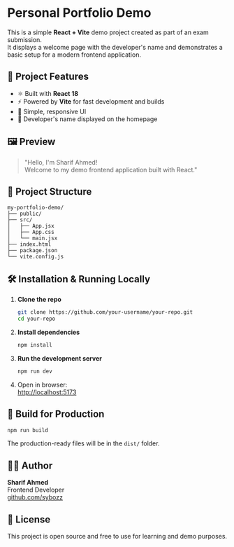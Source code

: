 # Personal Portfolio Demo

This is a simple **React + Vite** demo project created as part of an exam submission.  
It displays a welcome page with the developer's name and demonstrates a basic setup for a modern frontend application.

## 🚀 Project Features

- ⚛️ Built with **React 18**
- ⚡ Powered by **Vite** for fast development and builds
- 🎨 Simple, responsive UI
- 🧑 Developer's name displayed on the homepage

## 🖼️ Preview

> "Hello, I'm Sharif Ahmed!  
> Welcome to my demo frontend application built with React."

## 📁 Project Structure

```
my-portfolio-demo/
├── public/
├── src/
│   ├── App.jsx
│   ├── App.css
│   └── main.jsx
├── index.html
├── package.json
└── vite.config.js
```

## 🛠️ Installation & Running Locally

1. **Clone the repo**  
   ```bash
   git clone https://github.com/your-username/your-repo.git
   cd your-repo
   ```

2. **Install dependencies**  
   ```bash
   npm install
   ```

3. **Run the development server**  
   ```bash
   npm run dev
   ```

4. Open in browser:  
   [http://localhost:5173](http://localhost:5173)

## 🔧 Build for Production

```bash
npm run build
```

The production-ready files will be in the `dist/` folder.

## 🧑‍💻 Author

**Sharif Ahmed**  
Frontend Developer  
[github.com/sybozz](https://github.com/sybozz)

## 📝 License

This project is open source and free to use for learning and demo purposes.
